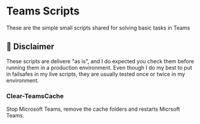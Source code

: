 # Teams Scripts
These are the simple small scripts shared for solving basic tasks in Teams

## 🚫 Disclaimer
These scripts are delivere "as is", and I do expected you check them before running them in a production environment.
Even though I do my best to put in failsafes in my live scripts, they are usually tested once or twice in my environment.

### Clear-TeamsCache
Stop Microsoft Teams, remove the cache folders and restarts Micrsoft Teams.